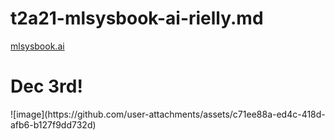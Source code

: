 
<h1>t2a21-mlsysbook-ai-rielly.md</h1>

<a href="https://mlsysbook.ai/contents/core/conclusion/conclusion.html">mlsysbook.ai</a>


<h1>Dec 3rd!</h1>
![image](https://github.com/user-attachments/assets/c71ee88a-ed4c-418d-afb6-b127f9dd732d)

